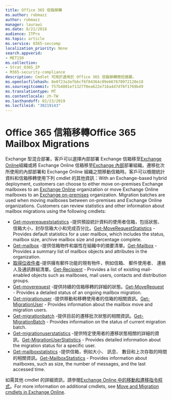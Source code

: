 ```yaml
---
title: Office 365 信箱移轉
ms.author: robmazz
author: robmazz
manager: laurawi
ms.date: 8/21/2018
audience: ITPro
ms.topic: article
ms.service: O365-seccomp
localization_priority: None
search.appverid:
- MET150
ms.collection:
- Strat_O365_IP
- M365-security-compliance
description: Cmdlet 可用於適用於 Office 365 信箱移轉簡短摘要。
ms.openlocfilehash: 8e0f23a3efbbcf6f84364c09e667678972120e18
ms.sourcegitcommit: f57b4001ef1327f0ea622e716a4d7d78f1769b49
ms.translationtype: MT
ms.contentlocale: zh-TW
ms.lasthandoff: 02/23/2019
ms.locfileid: "30219143"
---
```

# <a name="office-365-mailbox-migrations"></a><span data-ttu-id="e8454-103">Office 365 信箱移轉</span><span class="sxs-lookup"><span data-stu-id="e8454-103">Office 365 Mailbox Migrations</span></span>
<span data-ttu-id="e8454-p101">Exchange 型混合部署，客戶可以選擇內部部署 Exchange 信箱移至[Exchange Online](https://docs.microsoft.com/Exchange/exchange-online)組織或將 Exchange Online 信箱移至[Exchange 內部](https://docs.microsoft.com/Exchange/exchange-server)部署組織。遷移批次所使用的內部部署和 Exchange Online 組織之間移動信箱時。客戶可以檢閱統計資料和信箱移轉使用下列 cmdlet 的其他資訊：</span><span class="sxs-lookup"><span data-stu-id="e8454-p101">With an Exchange-based hybrid deployment, customers can choose to either move on-premises Exchange mailboxes to an [Exchange Online](https://docs.microsoft.com/Exchange/exchange-online) organization or move Exchange Online mailboxes to an [Exchange on-premises](https://docs.microsoft.com/Exchange/exchange-server) organization. Migration batches are used when moving mailboxes between on-premises and Exchange Online organizations. Customers can review statistics and other information about mailbox migrations using the following cmdlets:</span></span>

- <span data-ttu-id="e8454-107">[Get-moverequeststatistics](https://docs.microsoft.com/powershell/module/exchange/move-and-migration/Get-MoveRequestStatistics?view=exchange-ps) -提供預設統計資料的使用者信箱，包括狀態、 信箱大小，封存信箱大小和完成百分比。</span><span class="sxs-lookup"><span data-stu-id="e8454-107">[Get-MoveRequestStatistics](https://docs.microsoft.com/powershell/module/exchange/move-and-migration/Get-MoveRequestStatistics?view=exchange-ps) - Provides default statistics for a user mailbox, which includes the status, mailbox size, archive mailbox size and percentage complete.</span></span>
- <span data-ttu-id="e8454-108">[Get-mailbox](https://docs.microsoft.com/powershell/module/exchange/mailboxes/Get-Mailbox?view=exchange-ps
) -提供信箱物件和屬性在組織中的摘要清單。</span><span class="sxs-lookup"><span data-stu-id="e8454-108">[Get-Mailbox](https://docs.microsoft.com/powershell/module/exchange/mailboxes/Get-Mailbox?view=exchange-ps
) - Provides a summary list of mailbox objects and attributes in the organization.</span></span>
- <span data-ttu-id="e8454-109">[取得位收件者](https://docs.microsoft.com/powershell/module/exchange/users-and-groups/Get-Recipient?view=exchange-ps)-提供擁有郵件功能的現有物件，例如信箱、 郵件使用者、 連絡人及通訊群組清單。</span><span class="sxs-lookup"><span data-stu-id="e8454-109">[Get-Recipient](https://docs.microsoft.com/powershell/module/exchange/users-and-groups/Get-Recipient?view=exchange-ps) - Provides a list of existing mail-enabled objects such as mailboxes, mail users, contacts and distribution groups.</span></span>
- <span data-ttu-id="e8454-110">[Get-moverequest](https://docs.microsoft.com/powershell/module/exchange/move-and-migration/Get-MoveRequest?view=exchange-ps) -提供持續的信箱移轉的詳細的狀態。</span><span class="sxs-lookup"><span data-stu-id="e8454-110">[Get-MoveRequest](https://docs.microsoft.com/powershell/module/exchange/move-and-migration/Get-MoveRequest?view=exchange-ps) - Provides a detailed status of an ongoing mailbox migration.</span></span>
- <span data-ttu-id="e8454-111">[Get-migrationuser](https://docs.microsoft.com/powershell/module/exchange/move-and-migration/Get-MigrationUser?view=exchange-ps) -提供移動和移轉使用者的信箱的相關資訊。</span><span class="sxs-lookup"><span data-stu-id="e8454-111">[Get-MigrationUser](https://docs.microsoft.com/powershell/module/exchange/move-and-migration/Get-MigrationUser?view=exchange-ps) - Provides information about the mailbox move and migration users.</span></span>
- <span data-ttu-id="e8454-112">[Get-migrationbatch](https://docs.microsoft.com/powershell/module/exchange/move-and-migration/Get-MigrationBatch?view=exchange-ps) -提供目前的遷移批次狀態的相關資訊。</span><span class="sxs-lookup"><span data-stu-id="e8454-112">[Get-MigrationBatch](https://docs.microsoft.com/powershell/module/exchange/move-and-migration/Get-MigrationBatch?view=exchange-ps) - Provides information on the status of current migration batch.</span></span>
- <span data-ttu-id="e8454-113">[Get-migrationuserstatistics](https://docs.microsoft.com/powershell/module/exchange/move-and-migration/Get-MigrationUserStatistics?view=exchange-ps) -提供特定使用者的遷移狀態相關的詳細的資訊。</span><span class="sxs-lookup"><span data-stu-id="e8454-113">[Get-MigrationUserStatistics](https://docs.microsoft.com/powershell/module/exchange/move-and-migration/Get-MigrationUserStatistics?view=exchange-ps) - Provides detailed information about the migration status for a specific user.</span></span>
- <span data-ttu-id="e8454-114">[Get-mailboxstatistics](https://docs.microsoft.com/powershell/module/exchange/mailboxes/Get-MailboxStatistics?view=exchange-ps) -提供信箱，例如大小、 訊息、 數目和上次存取的時間的相關資訊。</span><span class="sxs-lookup"><span data-stu-id="e8454-114">[Get-MailboxStatistics](https://docs.microsoft.com/powershell/module/exchange/mailboxes/Get-MailboxStatistics?view=exchange-ps) - Provides information about mailboxes, such as size, the number of messages, and the last accessed time.</span></span>

<span data-ttu-id="e8454-115">如需其他 cmdlet 的詳細資訊，請參閱[Exchange Online 中的移動和遷移指令程式](https://docs.microsoft.com/powershell/exchange/exchange-online/exchange-online-powershell?view=exchange-ps)。</span><span class="sxs-lookup"><span data-stu-id="e8454-115">For more information on additional cmdlets, see [Move and Migration cmdlets in Exchange Online](https://docs.microsoft.com/powershell/exchange/exchange-online/exchange-online-powershell?view=exchange-ps).</span></span>

